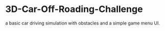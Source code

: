# 3D-Car-Off-Roading-Challenge
a basic car driving simulation with obstacles and a simple game menu UI.
